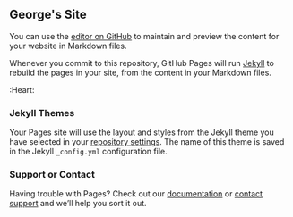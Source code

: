 ## George's Site

You can use the [editor on GitHub](https://github.com/Emmylou27/Em27.Github.io/edit/master/README.md) to maintain and preview the content for your website in Markdown files.

Whenever you commit to this repository, GitHub Pages will run [Jekyll](https://jekyllrb.com/) to rebuild the pages in your site, from the content in your Markdown files.

:Heart:

### Jekyll Themes

Your Pages site will use the layout and styles from the Jekyll theme you have selected in your [repository settings](https://github.com/Emmylou27/Em27.Github.io/settings). The name of this theme is saved in the Jekyll `_config.yml` configuration file.

### Support or Contact

Having trouble with Pages? Check out our [documentation](https://help.github.com/categories/github-pages-basics/) or [contact support](https://github.com/contact) and we’ll help you sort it out.

